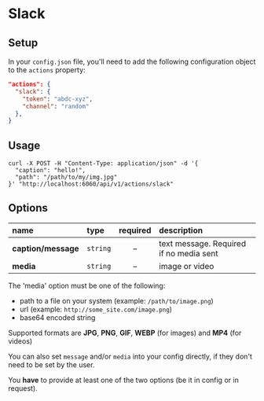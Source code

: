 # Slack

## Setup

In your `config.json` file, you'll need to add the following configuration object to the `actions` property:

```json
"actions": {
  "slack": {
    "token": "abdc-xyz",
    "channel": "random"
  },
}
```

## Usage

```cURL
curl -X POST -H "Content-Type: application/json" -d '{
  "caption": "hello!",
  "path": "/path/to/my/img.jpg"
}' "http://localhost:6060/api/v1/actions/slack"
```

## Options

|name|type|required|description|
|:---|:---|:---:|:---|
|**caption/message**|`string`|&minus;|text message. Required if no media sent|
|**media**|`string`|&minus;|image or video|

The 'media' option must be one of the following:
 * path to a file on your system (example: `/path/to/image.png`)
 * url (example: `http://some_site.com/image.png`)
 * base64 encoded string

Supported formats are **JPG**, **PNG**, **GIF**, **WEBP** (for images) and **MP4** (for videos)

You can also set `message` and/or `media` into your config directly, if they don't need to be set by the user.

You **have** to provide at least one of the two options (be it in config or in request).
